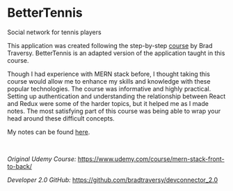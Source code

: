 # BetterTennis
Social network for tennis players

This application was created following the step-by-step [course](https://www.udemy.com/course/mern-stack-front-to-back/) by Brad Traversy. BetterTennis is an adapted version of the application taught in this course.

Though I had experience with MERN stack before, I thought taking this course would allow me to enhance my skills and knowledge with these popular technologies. The course was informative and highly practical. Setting up authentication and understanding the relationship between React and Redux were some of the harder topics, but it helped me as I made notes. The most satisfying part of this course was being able to wrap your head around these difficult concepts. 

My notes can be found [here](./react_notes.pdf). 

<br/>

*Original Udemy Course:* https://www.udemy.com/course/mern-stack-front-to-back/

*Developer 2.0 GitHub:* https://github.com/bradtraversy/devconnector_2.0

